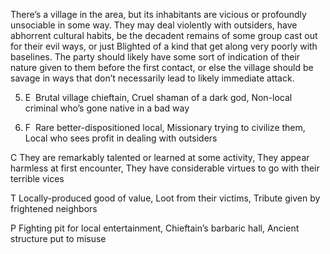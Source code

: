There’s a village in the area, but its inhabitants are vicious or profoundly unsociable in some way. They may deal violently with outsiders, have abhorrent cultural habits, be the decadent remains of some group cast out for their evil ways, or just Blighted of a kind that get along very poorly with baselines. The party should likely have some sort of indication of their nature given to them before the first contact, or else the village should be savage in ways that don’t necessarily lead to likely immediate attack.

5.  E  Brutal village chieftain, Cruel shaman of a dark god, Non-local criminal who’s gone native in a bad way
    
6.  F  Rare better-dispositioned local, Missionary trying to civilize them, Local who sees profit in dealing with outsiders
    

C They are remarkably talented or learned at some activity, They appear harmless at first encounter, They have considerable virtues to go with their terrible vices

T Locally-produced good of value, Loot from their victims, Tribute given by frightened neighbors

P Fighting pit for local entertainment, Chieftain’s barbaric hall, Ancient structure put to misuse